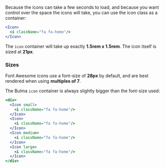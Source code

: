 Because the icons can take a few seconds to load, and because you want control over the space the icons will take, you can use the icon class as a container:

```jsx
<Icon>
  <i className="fa fa-home"/>
</Icon>
```

The `icon` container will take up exactly **1.5rem x 1.5rem**. The icon itself is sized at **21px**.

### Sizes

Font Awesome icons use a font-size of **28px** by default, and are best rendered when using **multiples of 7**.

The Bulma `icon` container is always slightly bigger than the font-size used:

```jsx
<div>
  <Icon small>
    <i className="fa fa-home"/>
  </Icon>
  <Icon>
    <i className="fa fa-home"/>
  </Icon>
  <Icon medium>
    <i className="fa fa-home"/>
  </Icon>
  <Icon large>
    <i className="fa fa-home"/>
  </Icon>
</div>
```
